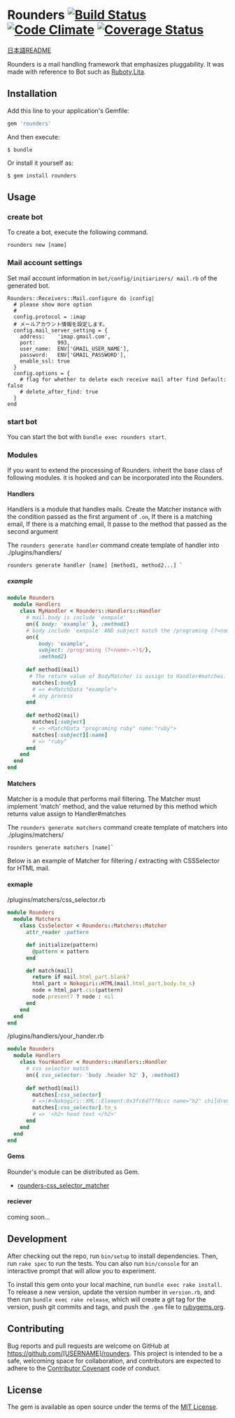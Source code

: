 # Rounders [![Build Status](https://travis-ci.org/rike422/rounders.svg?branch=master)](https://travis-ci.org/rike422/rounders)  [![Code Climate](https://codeclimate.com/github/rike422/rounders/badges/gpa.svg)](https://codeclimate.com/github/rike422/rounders) [![Coverage Status](https://coveralls.io/repos/github/rike422/rounders/badge.svg?branch=master)](https://coveralls.io/github/rike422/rounders?branch=master)

[日本語README](https://github.com/rike422/rounders/blob/master/README.ja.md)

Rounders is a mail handling framework that emphasizes pluggability.
 It was made with reference to Bot such as [Ruboty](https://github.com/r7kamura/ruboty),[Lita](https://github.com/litaio/lita).

## Installation

Add this line to your application's Gemfile:

```ruby
gem 'rounders'
```

And then execute:

    $ bundle

Or install it yourself as:

    $ gem install rounders

## Usage

### create bot

To create a bot, execute the following command.

```
rounders new [name]
```

### Mail account settings

Set mail account information in `bot/config/initiarizers/ mail.rb` of the generated bot.

```
Rounders::Receivers::Mail.configure do |config|
  # please show more option
  #
  config.protocol = :imap
  # メールアカウント情報を設定します。
  config.mail_server_setting = {
    address:    'imap.gmail.com',
    port:       993,
    user_name:  ENV['GMAIL_USER_NAME'],
    password:   ENV['GMAIL_PASSWORD'],
    enable_ssl: true
  }
  config.options = {
    # flag for whether to delete each receive mail after find Default: false
    # delete_after_find: true
  }
end

```

### start bot

You can start the bot with `bundle exec rounders start`.

### Modules


If you want to extend the processing of Rounders. inherit the base class of following modules.
it is hooked and can be incorporated into the Rounders.

#### Handlers

Handlers is a module that handles mails.
Create the Matcher instance with the condition passed as the first argument of `.on`,
If there is a matching email, If there is a matching email, It passe to the method that passed as the second argument

The `rounders generate handler` command create template of handler into ./plugins/handlers/

```
rounders generate handler [name] [method1, method2...] `
```
##### example

```ruby
module Rounders
  module Handlers
    class MyHandler < Rounders::Handlers::Handler
      # mail.body is include 'exmpale'
      on({ body: 'example' }, :method1)
      # body include 'exmpale' AND subject match the /programing (?<name>.+)$/
      on({ 
		  body: 'example',
		  subject: /programing (?<name>.+)$/},
		  :method2)
​
      def method1(mail)
       # The return value of BodyMatcher is assign to Handler#matches.
        matches[:body]
        # => #<MatchData "example">
       	# any process
      end
​
      def method2(mail)
        matches[:subject]
      	# => <MatchData "programing ruby" name:"ruby">
      	matches[:subject][:name]
      	# => "ruby"
      end
    end
  end
end

```

#### Matchers 

Matcher is a module that performs mail filtering.
The Matcher must implement 'match' method, and the value returned by this method which returns value assign to Handler#matches


The `rounders generate matchers` command create template of matchers into ./plugins/matchers/

```
rounders generate matchers [name]`
```


Below is an example of Matcher for filtering / extracting with CSSSelector for HTML mail.

#### exmaple

/plugins/matchers/css_selector.rb

```ruby
module Rounders
  module Matchers
    class CssSelector < Rounders::Matchers::Matcher
      attr_reader :pattern

      def initialize(pattern)
        @pattern = pattern
      end

      def match(mail)
        return if mail.html_part.blank?
        html_part = Nokogiri::HTML(mail.html_part.body.to_s)
        node = html_part.css(pattern)
        node.present? ? node : nil
      end
    end
  end
end

```

/plugins/handlers/your_hander.rb
```ruby
module Rounders
  module Handlers
    class YourHandler < Rounders::Handlers::Handler
      # css selector match 
      on({ css_selector: 'body .header h2' }, :method1)
		  
      def method1(mail)
        matches[:css_selector]
        # =>[#<Nokogiri::XML::Element:0x3fc6d77f6ccc name="h2" children=[#<Nokogiri::XML::Text:0x3fc6d77f6ad8 " head text ">]>]
        matches[:css_selector].to_s
        # => '<h2> head text </h2>'
      end
    end
  end
end

```

#### Gems

Rounder's module can be distributed as Gem.

- [rounders-css_selector_matcher](https://github.com/rike422/rounders-css_selector_matcher)

#### reciever

coming soon...

## Development

After checking out the repo, run `bin/setup` to install dependencies. Then, run `rake spec` to run the tests. You can also run `bin/console` for an interactive prompt that will allow you to experiment.

To install this gem onto your local machine, run `bundle exec rake install`. To release a new version, update the version number in `version.rb`, and then run `bundle exec rake release`, which will create a git tag for the version, push git commits and tags, and push the `.gem` file to [rubygems.org](https://rubygems.org).

## Contributing

Bug reports and pull requests are welcome on GitHub at https://github.com/[USERNAME]/rounders. This project is intended to be a safe, welcoming space for collaboration, and contributors are expected to adhere to the [Contributor Covenant](http://contributor-covenant.org) code of conduct.


## License

The gem is available as open source under the terms of the [MIT License](http://opensource.org/licenses/MIT).

